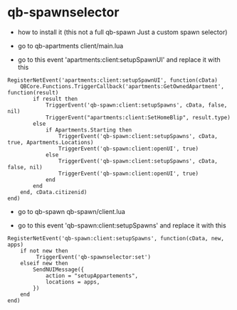# qb-spawnselector


- how to install it (this not a full qb-spawn Just a custom spawn selector)

- go to qb-apartments client/main.lua

* go to this event 'apartments:client:setupSpawnUI' and replace it with this

```
RegisterNetEvent('apartments:client:setupSpawnUI', function(cData)
    QBCore.Functions.TriggerCallback('apartments:GetOwnedApartment', function(result)
        if result then
            TriggerEvent('qb-spawn:client:setupSpawns', cData, false, nil)
            TriggerEvent("apartments:client:SetHomeBlip", result.type)
        else
            if Apartments.Starting then
                TriggerEvent('qb-spawn:client:setupSpawns', cData, true, Apartments.Locations)
                TriggerEvent('qb-spawn:client:openUI', true)
            else
                TriggerEvent('qb-spawn:client:setupSpawns', cData, false, nil)
                TriggerEvent('qb-spawn:client:openUI', true)
            end
        end
    end, cData.citizenid)
end)
```

- go to qb-spawn qb-spawn/client.lua

* go to this event 'qb-spawn:client:setupSpawns' and replace it with this
```
RegisterNetEvent('qb-spawn:client:setupSpawns', function(cData, new, apps)
    if not new then
         TriggerEvent('qb-spawnselector:set')
    elseif new then
        SendNUIMessage({
            action = "setupAppartements",
            locations = apps,
        })
    end
end)
```
